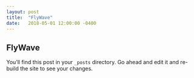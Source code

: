 ```yaml
---
layout: post
title:  "FlyWave"
date:   2018-05-01 12:00:00 -0400
---
```


## FlyWave

You’ll find this post in your `_posts` directory. Go ahead and edit it and re-build the site to see your changes.